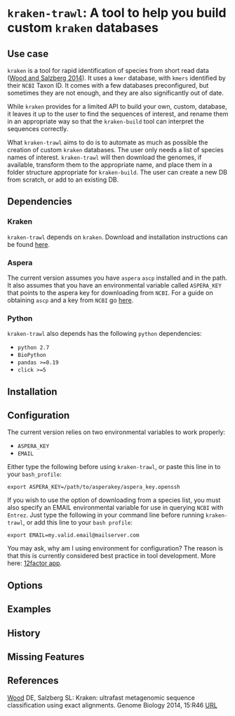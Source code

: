 # `kraken-trawl`: A tool to help you build custom `kraken` databases

## Use case

`kraken` is a tool for rapid identification of species from short read data ([Wood and Salzberg 2014](#wood)). It
uses a `kmer` database, with `kmers` identified by their `NCBI` Taxon ID. It comes with a
few databases preconfigured, but sometimes they are not enough, and they are also significantly
out of date.

While `kraken` provides for a limited API to build your own, custom, database, it leaves it
up to the user to find the sequences of interest, and rename them in an appropriate way so
that the `kraken-build` tool can interpret the sequences correctly.

What `kraken-trawl` aims to do is to automate as much as possible the creation of
custom `kraken` databases. The user only needs a list of species names of interest.
`kraken-trawl` will then download the genomes, if available, transform them to the
appropriate name, and place them in a folder structure appropriate for `kraken-build`.
The user can create a new DB from scratch, or add to an existing DB.

## Dependencies

### Kraken

`kraken-trawl` depends on `kraken`. Download and installation instructions can
be found [here](http://ccb.jhu.edu/software/kraken/MANUAL.htm).

### Aspera

The current version assumes you have `aspera` `ascp` installed and in the path.
It also assumes that you have an environmental variable called `ASPERA_KEY` that
points to the aspera key for downloading from `NCBI`. For a guide on obtaining
`ascp` and a key from `NCBI` go [here](https://www.ncbi.nlm.nih.gov/books/NBK242625/).

### Python

`kraken-trawl` also depends has the following `python` dependencies:

* `python 2.7`
* `BioPython`
* `pandas >=0.19`
* `click >=5`

## Installation

## Configuration

The current version relies on two environmental variables to work properly:

* `ASPERA_KEY`
* `EMAIL`

Either type the following before using `kraken-trawl`, or paste this line in to your
 `bash_profile`:

`export ASPERA_KEY=/path/to/asperakey/aspera_key.openssh`

If you wish to use the option of downloading from a species list, you must also
specify an EMAIL environmental variable for use in querying `NCBI` with `Entrez`.
Just type the following in your command line before running `kraken-trawl`, or
add this line to your `bash profile`:

`export EMAIL=my.valid.email@mailserver.com`

You may ask, why am I using environment for configuration? The reason is that this
is currently considered best practice in tool development. More here: [12factor app](https://12factor.net/config).

## Options


## Examples

## History

## Missing Features

## References

<a href='wood'>Wood</a> DE, Salzberg SL: Kraken: ultrafast metagenomic sequence classification using exact alignments. Genome Biology 2014, 15:R46 [URL](http://genomebiology.biomedcentral.com/articles/10.1186/gb-2014-15-3-r46)
